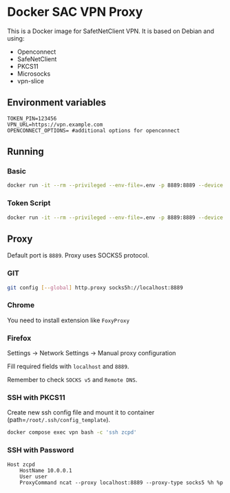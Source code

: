 # Docker SAC VPN Proxy

This is a Docker image for SafetNetClient VPN. It is based on Debian and using:
- Openconnect
- SafeNetClient
- PKCS11
- Microsocks
- vpn-slice

## Environment variables

```env
TOKEN_PIN=123456
VPN_URL=https://vpn.example.com
OPENCONNECT_OPTIONS= #additional options for openconnect
```

## Running

### Basic

```bash
docker run -it --rm --privileged --env-file=.env -p 8889:8889 --device /dev/bus/usb:/dev/bus/usb liskeee/sac-vpn-proxy:latest
```

### Token Script
    
```bash
docker run -it --rm --privileged --env-file=.env -p 8889:8889 --device /dev/bus/usb:/dev/bus/usb liskeee/sac-vpn-proxy:latest /token.sh {find|object|ssh-agent}
```

## Proxy

Default port is `8889`. Proxy uses SOCKS5 protocol.

### GIT

```bash
git config [--global] http.proxy socks5h://localhost:8889
```

### Chrome

You need to install extension like `FoxyProxy`

### Firefox

Settings -> Network Settings -> Manual proxy configuration

Fill required fields with `localhost` and `8889`.

Remember to check `SOCKS v5` and `Remote DNS`.

### SSH with PKCS11

Create new ssh config file and mount it to container (path=`/root/.ssh/config_template`).

```bash
docker compose exec vpn bash -c 'ssh zcpd'
```

### SSH with Password

```config
Host zcpd
    HostName 10.0.0.1
    User user
    ProxyCommand ncat --proxy localhost:8889 --proxy-type socks5 %h %p
```
